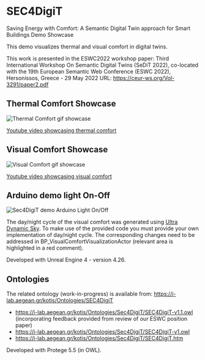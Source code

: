 # SEC4DigiT

Saving Energy with Comfort: A Semantic Digital Twin approach for Smart Buildings Demo Showcase

This demo visualizes thermal and visual comfort in digital twins.

This work is presented in the ESWC2022 workshop paper:
Third International Workshop On Semantic Digital Twins (SeDiT 2022), co-located with the 19th European Semantic
Web Conference (ESWC 2022), Hersonissos, Greece - 29 May 2022
URL: https://ceur-ws.org/Vol-3291/paper2.pdf

## Thermal Comfort Showcase
![Thermal Comfort gif showcase](GitHubAssets/ThermalComfortDemo.gif)

[Youtube video showcasing thermal comfort](https://youtu.be/bgXXsaG_gh0)

## Visual Comfort Showcase
![Visual Comfort gif showcase](GitHubAssets/VisualComfortDemo.gif)

[Youtube video showcasing visual comfort](https://youtu.be/NFUV5ktuS1Q)

## Arduino demo light On-Off
![Sec4DigiT demo Arduino Light On/Off](Sec4DigiTdemoArduino.gif)

The day/night cycle of the visual comfort was generated using [Ultra Dynamic Sky](https://www.unrealengine.com/marketplace/en-US/product/ultra-dynamic-sky). To make use of the provided code you must provide your own implementation of day/night cycle. The corresponding changes need to be addressed in BP_VisualComfortVisualizationActor (relevant area is highlighted in a red comment).

Developed with Unreal Engine 4 - version 4.26.

## Ontologies
The related ontology (work-in-progress) is available from: https://i-lab.aegean.gr/kotis/Ontologies/SEC4DigiT

- https://i-lab.aegean.gr/kotis/Ontologies/Sec4DigiT/SEC4DigiT-v1.1.owl (incorporating feedback provided from review of our ESWC position paper)
- https://i-lab.aegean.gr/kotis/Ontologies/Sec4DigiT/SEC4DigiT-v1.owl
- https://i-lab.aegean.gr/kotis/Ontologies/Sec4DigiT/SEC4DigiT.htm

Developed with Protege 5.5 (in OWL).


